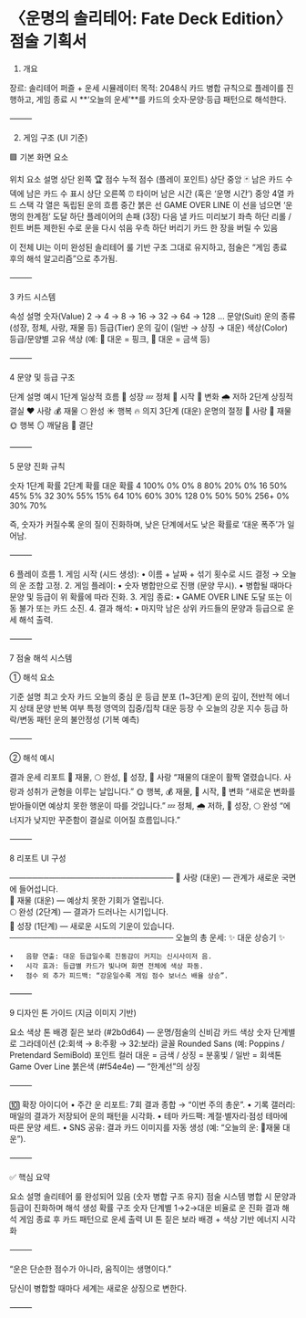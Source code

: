 
# 〈운명의 솔리테어: Fate Deck Edition〉 점술 기획서


1. 개요

장르: 솔리테어 퍼즐 + 운세 시뮬레이터
목적:
2048식 카드 병합 규칙으로 플레이를 진행하고,
게임 종료 시 **‘오늘의 운세’**를 카드의 숫자·문양·등급 패턴으로 해석한다.

⸻

2. 게임 구조 (UI 기준)

🟪 기본 화면 요소

위치	요소	설명
상단 왼쪽	🏆 점수	누적 점수 (플레이 포인트)
상단 중앙	🃏 남은 카드 수	덱에 남은 카드 수 표시
상단 오른쪽	⏰ 타이머	남은 시간 (혹은 ‘운명 시간’)
중앙	4열 카드 스택	각 열은 독립된 운의 흐름
중간 붉은 선	GAME OVER LINE	이 선을 넘으면 ‘운명의 한계점’ 도달
하단	플레이어의 손패 (3장)	다음 낼 카드 미리보기
좌측 하단	리롤 / 힌트 버튼	제한된 수로 운을 다시 섞음
우측 하단	버리기	카드 한 장을 버릴 수 있음

이 전체 UI는 이미 완성된 솔리테어 룰 기반 구조 그대로 유지하고,
점술은 “게임 종료 후의 해석 알고리즘”으로 추가됨.

⸻

3 카드 시스템

속성	설명
숫자(Value)	2 → 4 → 8 → 16 → 32 → 64 → 128 …
문양(Suit)	운의 종류 (성장, 정체, 사랑, 재물 등)
등급(Tier)	운의 깊이 (일반 → 상징 → 대운)
색상(Color)	등급/문양별 고유 색상 (예: 💖 대운 = 핑크, 💎 대운 = 금색 등)


⸻

4 문양 및 등급 구조

단계	설명	예시
1단계	일상적 흐름	🌿 성장 💤 정체 🌱 시작 🔮 변화 🌧️ 저하
2단계	상징적 결실	❤️ 사랑 💰 재물 🌕 완성 ☀️ 행복 🔥 의지
3단계 (대운)	운명의 절정	💖 사랑 💎 재물 🌞 행복 🪞 깨달음 🔱 결단


⸻

5 문양 진화 규칙

숫자	1단계 확률	2단계 확률	대운 확률
4	100%	0%	0%
8	80%	20%	0%
16	50%	45%	5%
32	30%	55%	15%
64	10%	60%	30%
128	0%	50%	50%
256+	0%	30%	70%

즉, 숫자가 커질수록 운의 질이 진화하며,
낮은 단계에서도 낮은 확률로 ‘대운 폭주’가 일어남.

⸻

6 플레이 흐름
	1.	게임 시작 (시드 생성):
	•	이름 + 날짜 + 섞기 횟수로 시드 결정 → 오늘의 운 조합 고정.
	2.	게임 플레이:
	•	숫자 병합만으로 진행 (문양 무시).
	•	병합될 때마다 문양 및 등급이 위 확률에 따라 진화.
	3.	게임 종료:
	•	GAME OVER LINE 도달 또는 이동 불가 또는 카드 소진.
	4.	결과 해석:
	•	마지막 남은 상위 카드들의 문양과 등급으로 운세 해석 출력.

⸻

7 점술 해석 시스템

① 해석 요소

기준	설명
최고 숫자 카드	오늘의 중심 운
등급 분포 (1~3단계)	운의 깊이, 전반적 에너지 상태
문양 반복 여부	특정 영역의 집중/집착
대운 등장 수	오늘의 강운 지수
등급 하락/변동 패턴	운의 불안정성 (기복 예측)


⸻

② 해석 예시

결과	운세 리포트
💎 재물, 🌕 완성, 🌿 성장, 💖 사랑	“재물의 대운이 활짝 열렸습니다. 사랑과 성취가 균형을 이루는 날입니다.”
🌞 행복, 💰 재물, 🌱 시작, 🔮 변화	“새로운 변화를 받아들이면 예상치 못한 행운이 따를 것입니다.”
💤 정체, 🌧️ 저하, 🌿 성장, 🌕 완성	“에너지가 낮지만 꾸준함이 결실로 이어질 흐름입니다.”


⸻

8 리포트 UI 구성

─────────────────────────────
💖 사랑 (대운) — 관계가 새로운 국면에 들어섭니다.  
💎 재물 (대운) — 예상치 못한 기회가 열립니다.  
🌕 완성 (2단계) — 결과가 드러나는 시기입니다.  
🌿 성장 (1단계) — 새로운 시도의 기운이 있습니다.
─────────────────────────────
오늘의 총 운세: ✨ 대운 상승기 ✨

	•	음향 연출: 대운 등급일수록 진동감이 커지는 신시사이저 음.
	•	시각 효과: 등급별 카드가 빛나며 화면 전체에 색상 파동.
	•	점수 외 추가 피드백: “강운일수록 게임 점수 보너스 배율 상승”.

⸻

9 디자인 톤 가이드 (지금 이미지 기반)

요소	색상 톤
배경	짙은 보라 (#2b0d64) — 운명/점술의 신비감
카드 색상	숫자 단계별로 그라데이션 (2:회색 → 8:주황 → 32:보라)
글꼴	Rounded Sans (예: Poppins / Pretendard SemiBold)
포인트 컬러	대운 = 금색 / 상징 = 분홍빛 / 일반 = 회색톤
Game Over Line	붉은색 (#f54e4e) — “한계선”의 상징


⸻

🔟 확장 아이디어
	•	주간 운 리포트: 7회 결과 종합 → “이번 주의 총운”.
	•	기록 갤러리: 매일의 결과가 저장되어 운의 패턴을 시각화.
	•	테마 카드팩: 계절·별자리·점성 테마에 따른 문양 세트.
	•	SNS 공유: 결과 카드 이미지를 자동 생성 (예: “오늘의 운: 💎재물 대운”).

⸻

✅ 핵심 요약

요소	설명
솔리테어 룰	완성되어 있음 (숫자 병합 구조 유지)
점술 시스템	병합 시 문양과 등급이 진화하며 해석 생성
확률 구조	숫자 단계별 1→2→대운 비율로 운 진화
결과 해석	게임 종료 후 카드 패턴으로 운세 출력
UI 톤	짙은 보라 배경 + 색상 기반 에너지 시각화


⸻

“운은 단순한 점수가 아니라,
움직이는 생명이다.”

당신이 병합할 때마다
세계는 새로운 상징으로 변한다.

⸻